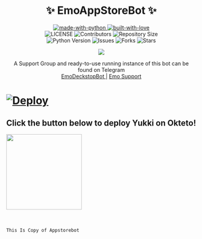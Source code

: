 <h1 align="center"> 
    ✨ EmoAppStoreBot ✨ 
</h1>

<p align="center">
    <a href="https://python.org">
        <img src="http://forthebadge.com/images/badges/made-with-python.svg" alt="made-with-python">
    </a>
    <a href="https://GitHub.com/TheHamkerCat">
        <img src="http://ForTheBadge.com/images/badges/built-with-love.svg" alt="built-with-love">
    </a> <br>
    <img src="https://img.shields.io/github/license/EmoBot-Industry/Emo-Apps-Store-Bot?style=for-the-badge&logo=appveyor" alt="LICENSE">
    <img src="https://img.shields.io/github/contributors/EmoBot-Industry/Emo-Apps-Store-Bot?style=for-the-badge&logo=appveyor" alt="Contributors">
    <img src="https://img.shields.io/github/repo-size/EmoBot-Industry/Emo-Apps-Store-Bot?style=for-the-badge&logo=appveyor" alt="Repository Size"> <br>
    <img src="https://img.shields.io/badge/python-3.9-green?style=for-the-badge&logo=appveyor" alt="Python Version">
    <img src="https://img.shields.io/github/issues/EmoBot-Industry/Emo-Apps-Store-Bot?style=for-the-badge&logo=appveyor" alt="Issues">
    <img src="https://img.shields.io/github/forks/EmoBot-Industry/Emo-Apps-Store-Bot?style=for-the-badge&logo=appveyor" alt="Forks">
    <img src="https://img.shields.io/github/stars/EmoBot-Industry/Emo-Apps-Store-Bot?style=for-the-badge&logo=appveyor" alt="Stars">
</p>

<p align="center"><img src="https://telegra.ph/file/2d29f0784882db54644b5.jpg">

<p align="center">
    A Support Group and ready-to-use running instance of this bot can be found on Telegram <br>
    <a href="https://t.me/Emo_Deckstop_Bot"> EmoDeckstopBot </a> | 
    <a href="https://t.me/Emo_Bot_Support"> Emo Support </a>
</p>


<h1>
    <p>
        <a href="https://heroku.com/deploy?template=https://github.com/EmoBot-Industry/Emo-Apps-Store-Bot">
            <img src="https://www.herokucdn.com/deploy/button.svg" alt="Deploy">
        </a>
    </p>
</h1>

<h2>Click the button below to deploy Yukki on Okteto!</h4>
<a href="https://cloud.okteto.com/deploy?repository=https://github.com/EmoBot-Industry/Emo-Apps-Store-Bot"><img src="https://img.shields.io/badge/Deploy%20To%20Okteto-informational?style=for-the-badge&logo=Okteto" width="200""/></a><br><br><br>

    This Is Copy of Appstorebot 
